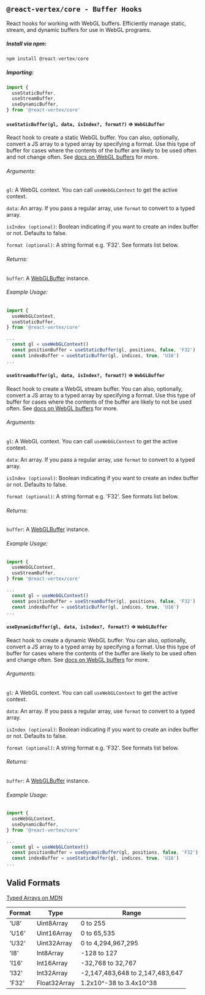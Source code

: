 ## `@react-vertex/core - Buffer Hooks`

React hooks for working with WebGL buffers. Efficiently manage static, stream, and dynamic buffers for use in WebGL programs.

##### Install via npm:
```js
npm install @react-vertex/core
```

##### Importing:

```js
import {
  useStaticBuffer,
  useStreamBuffer,
  useDynamicBuffer,
} from '@react-vertex/core'
```

#### `useStaticBuffer(gl, data, isIndex?, format?)` => `WebGLBuffer`

React hook to create a static WebGL buffer. You can also, optionally, convert a JS array to a typed array by specifying a format. Use this type of buffer for cases where the contents of the buffer are likely to be used often and not change often. See [docs on WebGL buffers](https://developer.mozilla.org/en-US/docs/Web/API/WebGLRenderingContext/bufferData) for more.

###### Arguments:

`gl`: A WebGL context.  You can call `useWebGLContext` to get the active context. 

`data`: An array. If you pass a regular array, use `format` to convert to a typed array.

`isIndex (optional)`: Boolean indicating if you want to create an index buffer or not. Defaults to false.

`format (optional)`: A string format e.g. 'F32'.  See formats list below.

###### Returns:

`buffer`: A [WebGLBuffer](https://developer.mozilla.org/en-US/docs/Web/API/WebGLBuffer) instance.

###### Example Usage:

```js
import {
  useWebGLContext,
  useStaticBuffer,
} from '@react-vertex/core'

...
  const gl = useWebGLContext()
  const positionBuffer = useStaticBuffer(gl, positions, false, 'F32')
  const indexBuffer = useStaticBuffer(gl, indices, true, 'U16')
...

```

#### `useStreamBuffer(gl, data, isIndex?, format?)` => `WebGLBuffer`

React hook to create a WebGL stream buffer. You can also, optionally, convert a JS array to a typed array by specifying a format. Use this type of buffer for cases where the contents of the buffer are likely to not be used often. See [docs on WebGL buffers](https://developer.mozilla.org/en-US/docs/Web/API/WebGLRenderingContext/bufferData) for more.

###### Arguments:

`gl`: A WebGL context.  You can call `useWebGLContext` to get the active context. 

`data`: An array. If you pass a regular array, use `format` to convert to a typed array.

`isIndex (optional)`: Boolean indicating if you want to create an index buffer or not. Defaults to false.

`format (optional)`: A string format e.g. 'F32'.  See formats list below.

###### Returns:

`buffer`: A [WebGLBuffer](https://developer.mozilla.org/en-US/docs/Web/API/WebGLBuffer) instance.

###### Example Usage:

```js
import {
  useWebGLContext,
  useStreamBuffer,
} from '@react-vertex/core'

...
  const gl = useWebGLContext()
  const positionBuffer = useStreamBuffer(gl, positions, false, 'F32')
  const indexBuffer = useStaticBuffer(gl, indices, true, 'U16')
...

```

#### `useDynamicBuffer(gl, data, isIndex?, format?)` => `WebGLBuffer`

React hook to create a dynamic WebGL buffer. You can also, optionally, convert a JS array to a typed array by specifying a format.  Use this type of buffer for cases where the contents of the buffer are likely to be used often and change often. See [docs on WebGL buffers](https://developer.mozilla.org/en-US/docs/Web/API/WebGLRenderingContext/bufferData) for more.

###### Arguments:

`gl`: A WebGL context.  You can call `useWebGLContext` to get the active context. 

`data`: An array. If you pass a regular array, use `format` to convert to a typed array.

`isIndex (optional)`: Boolean indicating if you want to create an index buffer or not. Defaults to false.

`format (optional)`: A string format e.g. 'F32'.  See formats list below.

###### Returns:

`buffer`: A [WebGLBuffer](https://developer.mozilla.org/en-US/docs/Web/API/WebGLBuffer) instance. 

###### Example Usage:

```js
import {
  useWebGLContext,
  useDynamicBuffer,
} from '@react-vertex/core'

...
  const gl = useWebGLContext()
  const positionBuffer = useDynamicBuffer(gl, positions, false, 'F32')
  const indexBuffer = useStaticBuffer(gl, indices, true, 'U16')
...

```

## Valid Formats

[Typed Arrays on MDN](https://developer.mozilla.org/en-US/docs/Web/JavaScript/Typed_arrays#Typed_array_views)

| Format | Type         | Range                            |
| -------|--------------|----------------------------------|
| 'U8'   | Uint8Array   | 0 to 255                         |
| 'U16'  | Uint16Array  | 0 to 65,535                      |
| 'U32'  | Uint32Array  | 0 to 4,294,967,295               |
| 'I8'   | Int8Array    | -128 to 127                      |
| 'I16'  | Int16Array   | -32,768 to 32,767                |
| 'I32'  | Int32Array   | -2,147,483,648 to 2,147,483,647  |
| 'F32'  | Float32Array | 1.2x10^-38 to 3.4x10^38          |
